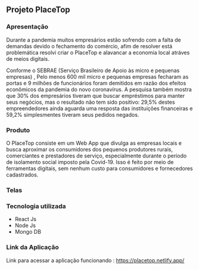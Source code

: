 

## Projeto PlaceTop

### Apresentação

<p>Durante a pandemia muitos empresários estão sofrendo com a falta de demandas devido o fechamento do comércio, afim de resolver está problemática resolvi criar o PlaceTop e alavancar a economia local atráves de meios digitais.
</p>
<p>
Conforme o SEBRAE (Serviço Brasileiro de Apoio às micro e pequenas empresas) , Pelo menos 600 mil micro e pequenas empresas fecharam as portas e 9 milhões de funcionários foram demitidos em razão dos efeitos econômicos da pandemia do novo coronavírus. A pesquisa também mostra que 30% dos empresários tiveram que buscar empréstimos para manter seus negócios, mas o resultado não tem sido positivo: 29,5% destes empreendedores ainda aguarda uma resposta das instituições financeiras e 59,2% simplesmentes tiveram seus pedidos negados. 

</p>

### Produto

<p>O PlaceTop consiste em um Web App que divulga as empresas locais e busca aproximar os consumidores dos pequenos produtores rurais, comerciantes e prestadores de serviço, especialmente durante o período de isolamento social imposto pela Covid-19. Isso é feito por meio de ferramentas digitais, sem nenhum custo para consumidores e fornecedores cadastrados.</p>

### Telas




### Tecnologia utilizada
<ul>
    <li>React Js</li>
    <li>Node Js</li>
    <li>Mongo DB</li>

    
</ul>

### Link da Aplicação

Link para acessar a aplicação funcionando : https://placetop.netlify.app/
